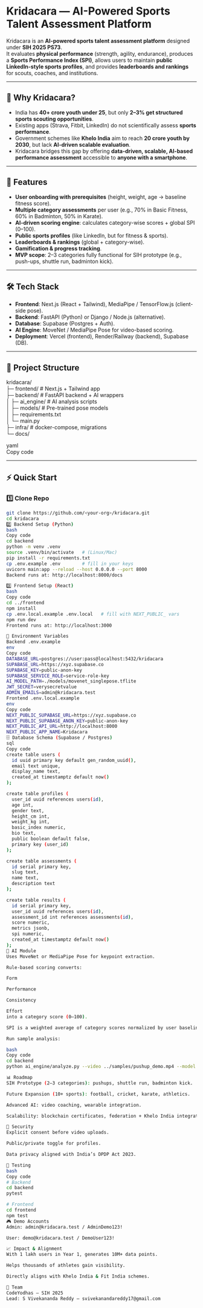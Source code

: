 # Kridacara — AI-Powered Sports Talent Assessment Platform

Kridacara is an **AI-powered sports talent assessment platform** designed under **SIH 2025 PS73**.  
It evaluates **physical performance** (strength, agility, endurance), produces a **Sports Performance Index (SPI)**, allows users to maintain **public LinkedIn-style sports profiles**, and provides **leaderboards and rankings** for scouts, coaches, and institutions.

---

## 🌟 Why Kridacara?
- India has **40+ crore youth under 25**, but only **2–3% get structured sports scouting opportunities**.  
- Existing apps (Strava, Fitbit, LinkedIn) do not scientifically assess **sports performance**.  
- Government schemes like **Khelo India** aim to reach **20 crore youth by 2030**, but lack **AI-driven scalable evaluation**.  
- Kridacara bridges this gap by offering **data-driven, scalable, AI-based performance assessment** accessible to **anyone with a smartphone**.

---

## 🚀 Features
- **User onboarding with prerequisites** (height, weight, age → baseline fitness score).  
- **Multiple category assessments** per user (e.g., 70% in Basic Fitness, 60% in Badminton, 50% in Karate).  
- **AI-driven scoring engine**: calculates category-wise scores + global SPI (0–100).  
- **Public sports profiles** (like LinkedIn, but for fitness & sports).  
- **Leaderboards & rankings** (global + category-wise).  
- **Gamification & progress tracking**.  
- **MVP scope**: 2–3 categories fully functional for SIH prototype (e.g., push-ups, shuttle run, badminton kick).  

---

## 🛠️ Tech Stack
- **Frontend**: Next.js (React + Tailwind), MediaPipe / TensorFlow.js (client-side pose).  
- **Backend**: FastAPI (Python) or Django / Node.js (alternative).  
- **Database**: Supabase (Postgres + Auth).  
- **AI Engine**: MoveNet / MediaPipe Pose for video-based scoring.  
- **Deployment**: Vercel (frontend), Render/Railway (backend), Supabase (DB).  

---

## 📂 Project Structure
kridacara/  
├─ frontend/ # Next.js + Tailwind app  
├─ backend/ # FastAPI backend + AI wrappers  
│ ├─ ai_engine/ # AI analysis scripts  
│ ├─ models/ # Pre-trained pose models  
│ ├─ requirements.txt  
│ └─ main.py  
├─ infra/ # docker-compose, migrations  
└─ docs/  

yaml  
Copy code

---

## ⚡ Quick Start

### 1️⃣ Clone Repo
```bash
git clone https://github.com/<your-org>/kridacara.git
cd kridacara
2️⃣ Backend Setup (Python)
bash
Copy code
cd backend
python -m venv .venv
source .venv/bin/activate   # (Linux/Mac)
pip install -r requirements.txt
cp .env.example .env        # fill in your keys
uvicorn main:app --reload --host 0.0.0.0 --port 8000
Backend runs at: http://localhost:8000/docs

3️⃣ Frontend Setup (React)
bash
Copy code
cd ../frontend
npm install
cp .env.local.example .env.local   # fill with NEXT_PUBLIC_ vars
npm run dev
Frontend runs at: http://localhost:3000

🔑 Environment Variables
Backend .env.example
env
Copy code
DATABASE_URL=postgres://user:pass@localhost:5432/kridacara
SUPABASE_URL=https://xyz.supabase.co
SUPABASE_KEY=public-anon-key
SUPABASE_SERVICE_ROLE=service-role-key
AI_MODEL_PATH=./models/movenet_singlepose.tflite
JWT_SECRET=verysecretvalue
ADMIN_EMAILS=admin@kridacara.test
Frontend .env.local.example
env
Copy code
NEXT_PUBLIC_SUPABASE_URL=https://xyz.supabase.co
NEXT_PUBLIC_SUPABASE_ANON_KEY=public-anon-key
NEXT_PUBLIC_API_URL=http://localhost:8000
NEXT_PUBLIC_APP_NAME=Kridacara
🗄️ Database Schema (Supabase / Postgres)
sql
Copy code
create table users (
  id uuid primary key default gen_random_uuid(),
  email text unique,
  display_name text,
  created_at timestamptz default now()
);

create table profiles (
  user_id uuid references users(id),
  age int,
  gender text,
  height_cm int,
  weight_kg int,
  basic_index numeric,
  bio text,
  public boolean default false,
  primary key (user_id)
);

create table assessments (
  id serial primary key,
  slug text,
  name text,
  description text
);

create table results (
  id serial primary key,
  user_id uuid references users(id),
  assessment_id int references assessments(id),
  score numeric,
  metrics jsonb,
  spi numeric,
  created_at timestamptz default now()
);
🤖 AI Module
Uses MoveNet or MediaPipe Pose for keypoint extraction.

Rule-based scoring converts:

Form

Performance

Consistency

Effort
into a category score (0–100).

SPI is a weighted average of category scores normalized by user baseline.

Run sample analysis:

bash
Copy code
cd backend
python ai_engine/analyze.py --video ../samples/pushup_demo.mp4 --model models/movenet.tflite --out result.json

📊 Roadmap
SIH Prototype (2–3 categories): pushups, shuttle run, badminton kick.

Future Expansion (10+ sports): football, cricket, karate, athletics.

Advanced AI: video coaching, wearable integration.

Scalability: blockchain certificates, federation + Khelo India integration.

🔐 Security
Explicit consent before video uploads.

Public/private toggle for profiles.

Data privacy aligned with India’s DPDP Act 2023.

🧪 Testing
bash
Copy code
# Backend
cd backend
pytest

# Frontend
cd frontend
npm test
🎮 Demo Accounts
Admin: admin@kridacara.test / AdminDemo123!

User: demo@kridacara.test / DemoUser123!

📈 Impact & Alignment
With 1 lakh users in Year 1, generates 10M+ data points.

Helps thousands of athletes gain visibility.

Directly aligns with Khelo India & Fit India schemes.

👥 Team
CodeYodhas — SIH 2025
Lead: S Vivekananda Reddy — svivekanandareddy17@gmail.com

